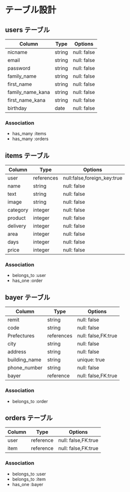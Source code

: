 # テーブル設計

## users テーブル

| Column         | Type   | Options     |
| --------       | ------ | ----------- |
| nicname        | string | null: false |
| email          | string | null: false |
| password       | string | null: false |
|family_name     | string | null: false |
|first_name      | string | null: false |
|family_name_kana| string | null: false |
|first_name_kana | string | null: false |
| birthday       | date   | null: false |

### Association
- has_many :items
- has_many :orders

## items テーブル

| Column | Type     | Options                     |
| ------ | ------   | -----------                 |
| user   |references| null:false,foreign_key:true |
| name   | string   | null: false                 |
| text   | string   | null: false                 |
| image  | string   | null: false                 |
|category| integer  | null: false                 |
| product| integer  | null: false                 |
|delivery| integer  | null: false                 |
| area   | integer  | null: false                 |
| days   | integer  | null: false                 |
| price  | integer  | null: false                 |

### Association
- belongs_to :user
- has_one :order


## bayer テーブル

| Column      | Type      | Options            |
| ------      | ------    | -----------        |
| remit       | string    | null: false        |
| code        | string    | null: false        |
|Prefectures  | references| null: false,FK:true|
| city        | string    | null: false        |
| address     | string    | null: false        |
|building_name| string    | unique: true       |
|phone_number | string    | null: false        |
| bayer       | reference | null: false,FK:true|

### Association
- belongs_to :order

## orders テーブル
| Column      | Type      | Options            |
| ------      | ------    | -----------        |
| user        | reference | null: false,FK:true|
| item        | reference | null: false,FK:true|

### Association
- belongs_to :user
- belongs_to :item
- has_one :bayer